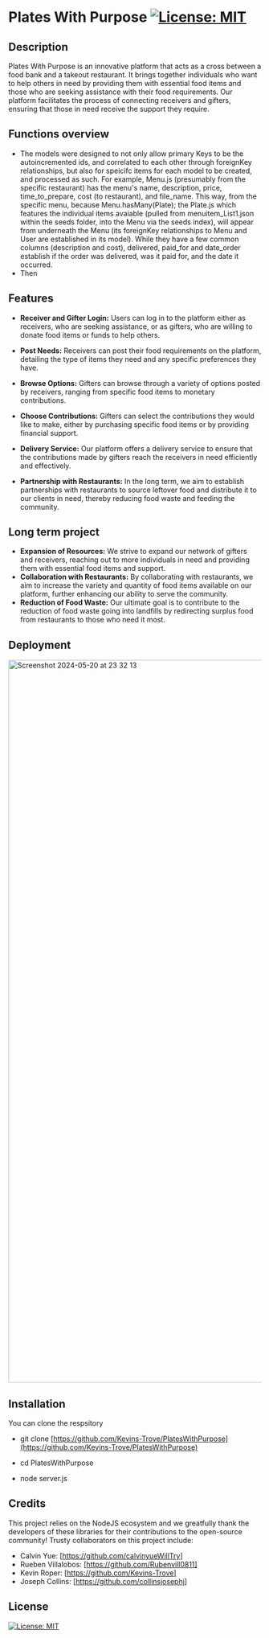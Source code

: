 # Plates With Purpose [![License: MIT](https://img.shields.io/badge/License-MIT-yellow.svg)](https://opensource.org/licenses/MIT)

## Description 
Plates With Purpose is an innovative platform that acts as a cross between a food bank and a takeout restaurant. It brings together individuals who want to help others in need by providing them with essential food items and those who are seeking assistance with their food requirements. Our platform facilitates the process of connecting receivers and gifters, ensuring that those in need receive the support they require.

## Functions overview
- The models were designed to not only allow primary Keys to be the autoincremented ids, and correlated to each other through foreignKey relationships, but also for speicifc items for each model to be created, and processed as such. For example, Menu.js (presumably from the specific restaurant) has the menu's name, description, price, time_to_prepare, cost (to restaurant), and file_name. This way, from the specific menu, because Menu.hasMany(Plate); the Plate.js which features the individual items avaiable (pulled from menuitem_List1.json within the seeds folder, into the Menu via the seeds index), will appear from underneath the Menu (its foreignKey relationships to Menu and User are established in its model). While they have a few common columns (description and cost), delivered, paid_for and date_order establish if the order was delivered, was it paid for, and the date it occurred.
- Then 

## Features
 - **Receiver and Gifter Login:** Users can log in to the platform either as receivers, who are seeking assistance, or as gifters, who are willing to donate food items or funds to help others.

 - **Post Needs:** Receivers can post their food requirements on the platform, detailing the type of items they need and any specific preferences they have.

 - **Browse Options:** Gifters can browse through a variety of options posted by receivers, ranging from specific food items to monetary contributions.

 - **Choose Contributions:** Gifters can select the contributions they would like to make, either by purchasing specific food items or by providing financial support.

 - **Delivery Service:** Our platform offers a delivery service to ensure that the contributions made by gifters reach the receivers in need efficiently and effectively.

 - **Partnership with Restaurants:** In the long term, we aim to establish partnerships with restaurants to source leftover food and distribute it to our clients in need, thereby reducing food waste and feeding the community.
  
## Long term project
 - **Expansion of Resources:** We strive to expand our network of gifters and receivers, reaching out to more individuals in need and providing them with essential food items and support.
 - **Collaboration with Restaurants:** By collaborating with restaurants, we aim to increase the variety and quantity of food items available on our platform, further enhancing our ability to serve the community.
 - **Reduction of Food Waste:** Our ultimate goal is to contribute to the reduction of food waste going into landfills by redirecting surplus food from restaurants to those who need it most.
   
## Deployment
<img width="1438" alt="Screenshot 2024-05-20 at 23 32 13" src="https://github.com/Kevins-Trove/PlatesWithPurpose/assets/156174614/1dec5930-a9db-4d21-a712-73ef980f809a">

## Installation 
 You can clone the respsitory 

 - git clone [https://github.com/Kevins-Trove/PlatesWithPurpose](https://github.com/Kevins-Trove/PlatesWithPurpose)

 - cd PlatesWithPurpose

 - node server.js

## Credits 
  
  This project relies on the NodeJS ecosystem and we greatfully thank the developers of these libraries for their contributions to the open-source community! 
  Trusty collaborators on this project include:
 - Calvin Yue: [https://github.com/calvinyueWillTry]
 - Rueben Villalobos: [https://github.com/Rubenvill0811]
 - Kevin Roper: [https://github.com/Kevins-Trove]
 - Joseph Collins: [https://github.com/collinsjosephj]

## License 
 [![License: MIT](https://img.shields.io/badge/License-MIT-yellow.svg)](https://opensource.org/licenses/MIT) 

